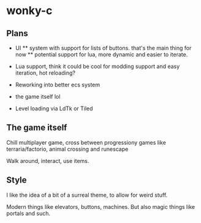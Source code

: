 # wonky-c

##  Plans
* UI
** system with support for lists of buttons. that's the main thing for now
** potential support for lua, more dynamic and easier to iterate.

* Lua support, think it could be cool for modding support and easy iteration, hot reloading?
* Reworking into better ecs system
* the game itself lol
* Level loading via LdTk or Tiled

## The game itself
Chill multiplayer game, cross between progressiony games like terraria/factorio, animal crossing and runescape

Walk around, interact, use items.

## Style
I like the idea of a bit of a surreal theme, to allow for weird stuff.

Modern things like elevators, buttons, machines. But also magic things like
portals and such.
